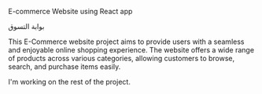 E-commerce Website using React app

بوابة التسوق

This E-Commerce website project aims to provide users with a seamless and enjoyable online shopping experience. The website offers a wide range of products across various categories, allowing customers to browse, search, and purchase items easily.


I'm working on the rest of the project.
